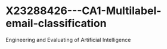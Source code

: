 # X23288426---CA1-Multilabel-email-classification
Engineering and Evaluating of Artificial Intelligence 
